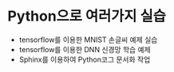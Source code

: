 # Python으로 여러가지 실습
- tensorflow를 이용한 MNIST 손글씨 예제 실습
- tensorflow를 이용한 DNN 신경망 학습 예제
- Sphinx를 이용하여 Python코그 문서화 작업
